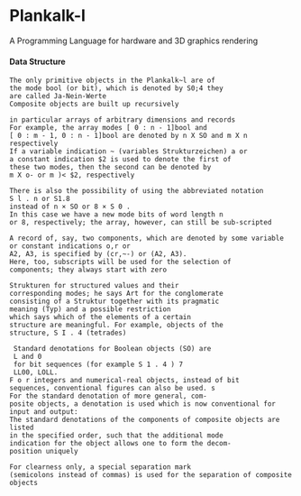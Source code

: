 # Plankalk-l
A Programming Language for hardware and 3D graphics rendering

#### Data Structure

    The only primitive objects in the Plankalk~l are of
    the mode bool (or bit), which is denoted by S0;4 they
    are called Ja-Nein-Werte
    Composite objects are built up recursively
    
    in particular arrays of arbitrary dimensions and records
    For example, the array modes [ 0 : n - 1]bool and 
    [ 0 : m - 1, 0 : n - 1]bool are denoted by n X SO and m X n respectively
    If a variable indication ~ (variables Strukturzeichen) a or
    a constant indication $2 is used to denote the first of
    these two modes, then the second can be denoted by
    m X o- or m )< $2, respectively

    There is also the possibility of using the abbreviated notation
    S l . n or S1.8
    instead of n × SO or 8 × S 0 .
    In this case we have a new mode bits of word length n
    or 8, respectively; the array, however, can still be sub-scripted

    A record of, say, two components, which are denoted by some variable or constant indications o,r or
    A2, A3, is specified by (cr,~-) or (A2, A3).
    Here, too, subscripts will be used for the selection of
    components; they always start with zero

    Strukturen for structured values and their
    corresponding modes; he says Art for the conglomerate
    consisting of a Struktur together with its pragmatic
    meaning (Typ) and a possible restriction
    which says which of the elements of a certain
    structure are meaningful. For example, objects of the
    structure, S I . 4 (tetrades)

     Standard denotations for Boolean objects (SO) are
     L and 0
     for bit sequences (for example S 1 . 4 ) 7
     LL00, LOLL.
    F o r integers and numerical-real objects, instead of bit
    sequences, conventional figures can also be used. s
    For the standard denotation of more general, com-
    posite objects, a denotation is used which is now conventional for input and output: 
    The standard denotations of the components of composite objects are listed
    in the specified order, such that the additional mode
    indication for the object allows one to form the decom-
    position uniquely
    
    For clearness only, a special separation mark 
    (semicolons instead of commas) is used for the separation of composite objects

